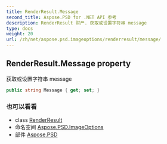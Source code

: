 ```yaml
---
title: RenderResult.Message
second_title: Aspose.PSD for .NET API 参考
description: RenderResult 财产. 获取或设置字符串 message
type: docs
weight: 20
url: /zh/net/aspose.psd.imageoptions/renderresult/message/
---
```

## RenderResult.Message property

获取或设置字符串 message

```csharp
public string Message { get; set; }
```

### 也可以看看

* class [RenderResult](../)
* 命名空间 [Aspose.PSD.ImageOptions](../../renderresult/)
* 部件 [Aspose.PSD](../../../)



